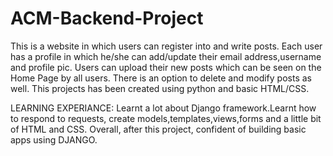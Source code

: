 # ACM-Backend-Project
This is a website in which users can register into and write posts. Each user has a profile in which he/she can add/update their email address,username and profile pic. Users can upload their new posts which can be seen on the Home Page by all users. There is an option to delete and modify posts as well. This projects has been created using python and basic HTML/CSS. 


LEARNING EXPERIANCE:
Learnt a lot about Django framework.Learnt how to respond to requests, create models,templates,views,forms and a little bit of HTML and CSS. Overall, after this project, confident of building basic apps using DJANGO.
